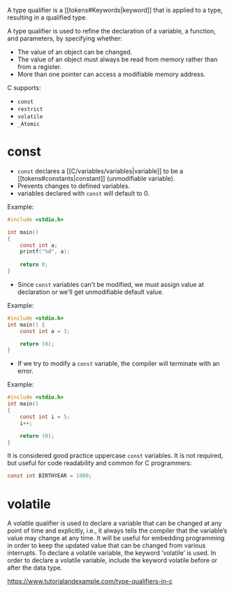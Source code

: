 A type qualifier is a [[tokens#Keywords|keyword]] that is applied to a type, resulting in a qualified type.

A type qualifier is used to refine the declaration of a variable, a function, and parameters, by specifying whether:
- The value of an object can be changed.
- The value of an object must always be read from memory rather than from a register.
- More than one pointer can access a modifiable memory address.

C supports:
- `const`
- `restrict`
- `volatile`
- `_Atomic`

# const

- `const` declares a [[C/variables/variables|variable]] to be a [[tokens#constants|constant]] (unmodifiable variable).
- Prevents changes to defined variables.
- variables declared with `const` will default to $0$.

Example:

```C
#include <stdio.h>

int main() 
{
	const int a;
	printf("%d", a);
	
	return 0;
}
```

* Since `const` variables can't be modified, we must assign value at declaration or we'll get unmodifiable default value.

Example:

```c
#include <stdio.h>
int main() {
    const int a = 3;

	return (0);
}
```

- If we try to modify a `const` variable, the compiler will terminate with an error.

Example:

```C
#include <stdio.h>
int main()
{
    const int i = 5;
    i++;

	return (0);
}
```

It is considered good practice uppercase `const` variables. It is not required, but useful for code readability and common for C programmers:

```c
const int BIRTHYEAR = 1980;
```

# volatile

A volatile qualifier is used to declare a variable that can be changed at any point of time and explicitly, i.e., it always tells the compiler that the variable’s value may change at any time.
It will be useful for embedding programming in order to keep the updated value that can be changed from various interrupts.
To declare a volatile variable, the keyword ‘volatile’ is used.
In order to declare a volatile variable, include the keyword volatile before or after the data type.

https://www.tutorialandexample.com/type-qualifiers-in-c